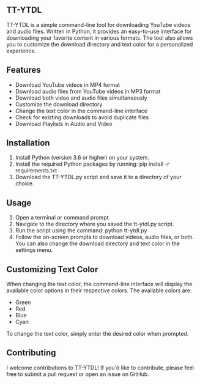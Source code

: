 ## TT-YTDL
 
TT-YTDL is a simple command-line tool for downloading YouTube videos and audio files. Written in Python, it provides an easy-to-use interface for downloading your favorite content in various formats. The tool also allows you to customize the download directory and text color for a personalized experience. 
 
## Features 
 
- Download YouTube videos in MP4 format 
- Download audio files from YouTube videos in MP3 format 
- Download both video and audio files simultaneously 
- Customize the download directory 
- Change the text color in the command-line interface 
- Check for existing downloads to avoid duplicate files 
- Download Playlists in Audio and Video
 
## Installation 
 
1. Install Python (version 3.6 or higher) on your system. 
2. Install the required Python packages by running:  pip install -r requirements.txt  
3. Download the TT-YTDL.py  script and save it to a directory of your choice. 
 
## Usage 
 
1. Open a terminal or command prompt. 
2. Navigate to the directory where you saved the  tt-ytdl.py  script. 
3. Run the script using the command:  python tt-ytdl.py  
4. Follow the on-screen prompts to download videos, audio files, or both. You can also change the download directory and text color in the settings menu. 

## Customizing Text Color 
 
When changing the text color, the command-line interface will display the available color options in their respective colors. The available colors are: 
 
- Green 
- Red 
- Blue 
- Cyan 
 
To change the text color, simply enter the desired color when prompted. 
 
## Contributing 
 
I welcome contributions to TT-YTDL! If you'd like to contribute, please feel free to submit a pull request or open an issue on GitHub. 
 
